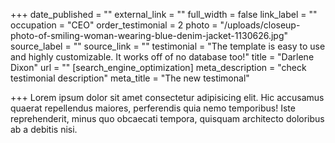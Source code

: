 +++
date_published = ""
external_link = ""
full_width = false
link_label = ""
occupation = "CEO"
order_testimonial = 2
photo = "/uploads/closeup-photo-of-smiling-woman-wearing-blue-denim-jacket-1130626.jpg"
source_label = ""
source_link = ""
testimonial = "The template is easy to use and highly customizable. It works off of no database too!"
title = "Darlene Dixon"
url = ""
[search_engine_optimization]
meta_description = "check testimonial description"
meta_title = "The new testimonal"

+++
Lorem ipsum dolor sit amet consectetur adipisicing elit. Hic accusamus quaerat repellendus maiores, perferendis quia nemo temporibus! Iste reprehenderit, minus quo obcaecati tempora, quisquam architecto doloribus ab a debitis nisi.